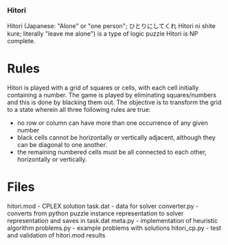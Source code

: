 ### Hitori
Hitori (Japanese: "Alone" or "one person"; ひとりにしてくれ Hitori ni shite kure; literally "leave me alone") is a type of logic puzzle
Hitori is NP complete.
# Rules
Hitori is played with a grid of squares or cells, with each cell initially containing a number. The game is played by eliminating squares/numbers and this is done by blacking them out. The objective is to transform the grid to a state wherein all three following rules are true:
- no row or column can have more than one occurrence of any given number
- black cells cannot be horizontally or vertically adjacent, although they can be diagonal to one another.
- the remaining numbered cells must be all connected to each other, horizontally or vertically.

# Files
hitori.mod - CPLEX solution
task.dat - data for solver
converter.py - converts from python puzzle instance representation to solver representation and saves in task.dat
meta.py - implementation of heuristic algorithm
problems.py - example problems with solutions
hitori_cp.py - test and validation of hitori.mod results
